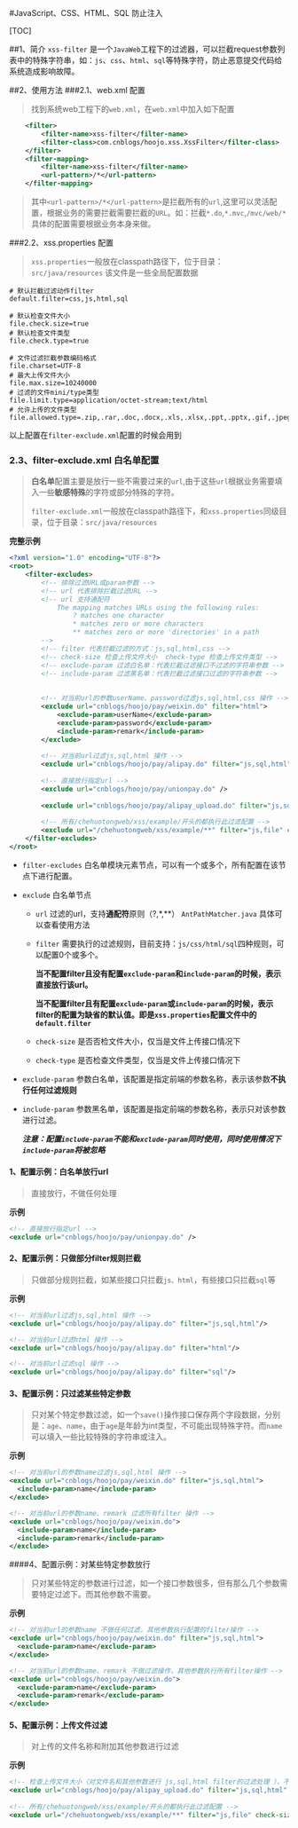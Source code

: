 #JavaScript、CSS、HTML、SQL 防止注入

[TOC]

##1、简介
`xss-filter` 是一个`JavaWeb`工程下的过滤器，可以拦截request参数列表中的特殊字符串，如：`js`、`css`、`html`、`sql`等特殊字符，防止恶意提交代码给系统造成影响故障。



##2、使用方法
###2.1、web.xml 配置
> 找到系统web工程下的`web.xml`，在`web.xml`中加入如下配置

```xml
	<filter>
		<filter-name>xss-filter</filter-name>
		<filter-class>com.cnblogs/hoojo.xss.XssFilter</filter-class>
	</filter>
	<filter-mapping>
		<filter-name>xss-filter</filter-name>
		<url-pattern>/*</url-pattern>
	</filter-mapping>
```
> 其中`<url-pattern>/*</url-pattern>`是拦截所有的`url`,这里可以灵活配置，根据业务的需要拦截需要拦截的`URL`。如：拦截`*.do`,`*.mvc`,`/mvc/web/*`具体的配置需要根据业务本身来做。

###2.2、xss.properties 配置

> `xss.properties`一般放在classpath路径下，位于目录：`src/java/resources` 该文件是一些全局配置数据

```properties
# 默认拦截过滤动作filter
default.filter=css,js,html,sql

# 默认检查文件大小
file.check.size=true
# 默认检查文件类型
file.check.type=true

# 文件过滤拦截参数编码格式
file.charset=UTF-8
# 最大上传文件大小
file.max.size=10240000
# 过滤的文件mini/type类型
file.limit.type=application/octet-stream;text/html
# 允许上传的文件类型
file.allowed.type=.zip,.rar,.doc,.docx,.xls,.xlsx,.ppt,.pptx,.gif,.jpeg,.jpg,.pdf,.png,.bmp,.mp3,.txt,.xml
```

以上配置在`filter-exclude.xml`配置的时候会用到



### 2.3、filter-exclude.xml 白名单配置

> **白名单**配置主要是放行一些不需要过来的`url`,由于这些`url`根据业务需要填入一些**敏感特殊**的字符或部分特殊的字符。
>
> `filter-exclude.xml`一般放在classpath路径下，和`xss.properties`同级目录，位于目录：`src/java/resources`



**完整示例**

```xml
<?xml version="1.0" encoding="UTF-8"?>
<root>
	<filter-excludes>
		<!-- 排除过滤URL或param参数 -->
		<!-- url 代表排除拦截过滤URL -->
		<!-- url 支持通配符
			The mapping matches URLs using the following rules:
				? matches one character 
				* matches zero or more characters 
				** matches zero or more 'directories' in a path 
		-->
		<!-- filter 代表拦截过滤的方式：js,sql,html,css -->
		<!-- check-size 检查上传文件大小  check-type 检查上传文件类型 -->
		<!-- exclude-param 过滤白名单：代表拦截过滤接口不过滤的字符串参数 -->
		<!-- include-param 过滤黑名单：代表拦截过滤接口过滤的字符串参数 -->
		
		
		<!-- 对当前url的参数userName、password过滤js,sql,html,css 操作 -->
		<exclude url="cnblogs/hoojo/pay/weixin.do" filter="html">
			<exclude-param>userName</exclude-param>
			<exclude-param>password</exclude-param>
			<include-param>remark</include-param>
		</exclude>
		
		<!-- 对当前url过滤js,sql,html 操作 -->
		<exclude url="cnblogs/hoojo/pay/alipay.do" filter="js,sql,html"/>
		
		<!-- 直接放行指定url -->
		<exclude url="cnblogs/hoojo/pay/unionpay.do" />
		
		<exclude url="cnblogs/hoojo/pay/alipay_upload.do" filter="js,sql,html" check-size="true" check-type=""/>
		
		<!-- 所有/chehuotongweb/xss/example/开头的都执行此过滤配置 -->
		<exclude url="/chehuotongweb/xss/example/**" filter="js,file" check-size="false" check-type="false"/>
	</filter-excludes>
</root>
```

+ `filter-excludes` 白名单模块元素节点，可以有一个或多个，所有配置在该节点下进行配置。

+ `exclude` 白名单节点

  + `url` 过滤的url，支持**通配符**原则（?,*,**） `AntPathMatcher.java` 具体可以查看使用方法

  + `filter` 需要执行的过滤规则，目前支持：`js/css/html/sql`四种规则，可以配置0个或多个。

    **当不配置filter且没有配置`exclude-param`和`include-param`的时候，表示直接放行该url。**

    **当不配置filter且有配置`exclude-param`或`include-param`的时候，表示filter的配置为缺省的默认值。即是`xss.properties`配置文件中的`default.filter`**

  + `check-size` 是否否检文件大小，仅当是文件上传接口情况下

  + `check-type` 是否检查文件类型，仅当是文件上传接口情况下

+ `exclude-param` 参数白名单，该配置是指定前端的参数名称，表示该参数**不执行任何过滤规则**

+ `include-param` 参数黑名单，该配置是指定前端的参数名称，表示只对该参数进行过滤。

  ***注意：配置`include-param`不能和`exclude-param`同时使用，同时使用情况下`include-param`将被忽略***




#### 1、配置示例：白名单放行url

> 直接放行，不做任何处理

**示例**

```xml
<!-- 直接放行指定url -->
<exclude url="cnblogs/hoojo/pay/unionpay.do" />
```



#### 2、配置示例：只做部分filter规则拦截

> 只做部分规则拦截，如某些接口只拦截`js、html`，有些接口只拦截`sql`等

**示例**

```xml
<!-- 对当前url过滤js,sql,html 操作 -->
<exclude url="cnblogs/hoojo/pay/alipay.do" filter="js,sql,html"/>

<!-- 对当前url过滤html 操作 -->
<exclude url="cnblogs/hoojo/pay/alipay.do" filter="html"/>

<!-- 对当前url过滤sql 操作 -->
<exclude url="cnblogs/hoojo/pay/alipay.do" filter="sql"/>
```



#### 3、配置示例：只过滤某些特定参数

> 只对某个特定参数过滤，如一个`save()`操作接口保存两个字段数据，分别是：`age`、`name`，由于`age`是年龄为int类型，不可能出现特殊字符。而`name`可以填入一些比较特殊的字符串或注入。

**示例**

```xml
<!-- 对当前url的参数name过滤js,sql,html 操作 -->
<exclude url="cnblogs/hoojo/pay/weixin.do" filter="js,sql,html">  
  <include-param>name</include-param>
</exclude>

<!-- 对当前url的参数name、remark 过滤所有filter 操作 -->
<exclude url="cnblogs/hoojo/pay/weixin.do">  
  <include-param>name</include-param>
  <include-param>remark</include-param>
</exclude>
```



####4、配置示例：对某些特定参数放行

> 只对某些特定的参数进行过滤，如一个接口参数很多，但有那么几个参数需要特定过滤下。而其他参数不需要。

**示例**

```xml
<!-- 对当前url的参数name 不做任何过滤，其他参数执行配置的filter操作 -->
<exclude url="cnblogs/hoojo/pay/weixin.do" filter="js,sql,html">  
  <exclude-param>name</exclude-param>
</exclude>

<!-- 对当前url的参数name、remark 不做过滤操作，其他参数执行所有filter操作 -->
<exclude url="cnblogs/hoojo/pay/weixin.do">  
  <exclude-param>name</exclude-param>
  <exclude-param>remark</exclude-param>
</exclude>
```



#### 5、配置示例：上传文件过滤

> 对上传的文件名称和附加其他参数进行过滤

**示例**

```xml
<!-- 检查上传文件大小（对文件名和其他参数进行 js,sql,html filter的过滤处理 ），不检查上传文件类型 -->
<exclude url="cnblogs/hoojo/pay/alipay_upload.do" filter="js,sql,html" check-size="true" check-type="false"/>
		
<!-- 所有/chehuotongweb/xss/example/开头的都执行此过滤配置 -->
<exclude url="/chehuotongweb/xss/example/**" filter="js,file" check-size="false" check-type="false"/>
```

